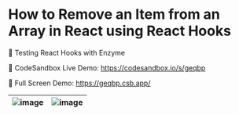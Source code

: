 # How to Remove an Item from an Array in React using React Hooks

🧪 Testing React Hooks with Enzyme

🔬 CodeSandbox Live Demo: https://codesandbox.io/s/geqbp

📱 Full Screen Demo: https://geqbp.csb.app/

|![image](https://user-images.githubusercontent.com/761231/120260557-c18d2f80-c25b-11eb-82e4-eed24b73571b.png)|![image](https://user-images.githubusercontent.com/761231/120260505-a8847e80-c25b-11eb-913d-8a074f4b2b6b.png)|
|---|---|
